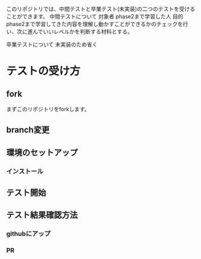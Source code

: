 このリポジトリでは、中間テストと卒業テスト(未実装)の二つのテストを受けることができます。
中間テストについて
対象者
  phase2まで学習した人
目的
  phase2まで学習してきた内容を理解し動かすことができるかのチェックを行い、次に進んでいいレベルかを判断する材料とする。

卒業テストについて
未実装のため省く

# テストの受け方
## fork
まずこのリポジトリをforkします。

## branch変更

## 環境のセットアップ

### インストール

## テスト開始 

## テスト結果確認方法

### githubにアップ
### PR
